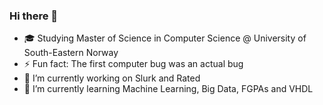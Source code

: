 ### Hi there 👋

- 🎓 Studying Master of Science in Computer Science @ University of South-Eastern Norway
- ⚡ Fun fact: The first computer bug was an actual bug
- 🔭 I’m currently working on Slurk and Rated
- 🌱 I’m currently learning Machine Learning, Big Data, FGPAs and VHDL

<!--
**andersmh/andersmh** is a ✨ _special_ ✨ repository because its `README.md` (this file) appears on your GitHub profile.

Here are some ideas to get you started:

- 🔭 I’m currently working on ...
- 🌱 I’m currently learning ...
- 👯 I’m looking to collaborate on ...
- 🤔 I’m looking for help with ...
- 💬 Ask me about ...
- 📫 How to reach me: ...
- 😄 Pronouns: ...
- ⚡ Fun fact: ...
-->
